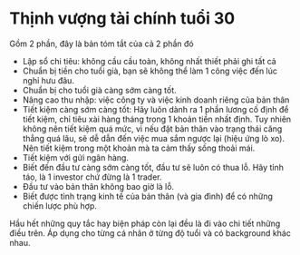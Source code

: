 # Thịnh vượng tài chính tuổi 30
Gồm 2 phần, đây là bản tóm tắt của cả 2 phần đó

+ Lập sổ chi tiêu: không cầu cầu toàn, không nhất thiết phải ghi tất cả
+ Chuẩn bị tiền cho tuổi già, bạn sẽ không thể làm 1 công việc đến lúc nghỉ hưu đâu.
+ Chuẩn bị cho tuổi già càng sớm càng tốt.
+ Nâng cao thu nhập: việc công ty và việc kinh doanh riêng của bản thân
+ Tiết kiệm càng sớm càng tốt: Hãy luôn dành ra 1 phần lương cố định để tiết kiệm, chỉ tiêu xài hàng tháng trong 1 khoản tiền nhất định. Tuy nhiên không nên tiết kiệm quá mức, vì nếu đặt bản thân vào trạng thái căng thẳng quá lâu, sẽ dễ dẫn đến việc mua sắm ngược lại (hiệu ứng lò xo). Nên tiết kiệm trong một khoản mà ta cảm thấy sống thoải mái.
+ Tiết kiệm với gửi ngân hàng.
+ Biết đến đầu tư càng sớm càng tốt, đầu tư sẽ luôn có thua lỗ. Hãy tỉnh táo, là 1 investor chứ đừng là 1 trader.
+ Đầu tư vào bản thân không bao giờ là lỗ.
+ Biết được tình trạng kinh tế của bản thân (và gia đình) để có những chiến lược phù hợp.


Hầu hết những quy tắc hay biện pháp còn lại đều là đi vào chi tiết những điều trên. Áp dụng cho từng cá nhân ở từng độ tuổi và có background khác nhau.



